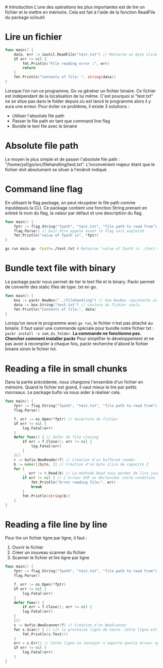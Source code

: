 # Introduction
L'une des opérations les plus importantes est de lire un fichier et le mettre en mémoire.
Cela est fait à l'aide de la fonction ReadFile du package io/ioutil.

# Lire un fichier
```go
func main() {
	data, err := ioutil.ReadFile("test.txt") // Retourne un byte slice
	if err != nil {
		fmt.Println("File reading error :", err)
		return
	}
	fmt.Println("Contents of file: ", string(data))
}
```
Lorsque l'on run ce programme, Go va générer un fichier binaire. Ce fichier est indépendant de la localisation de lui même. C'est pourquoi si "test.txt" ne se situe pas dans le folder depuis où est lancé le programme alors il y aura une erreur.
Pour éviter ce problème, il existe 3 solutions :
- Utiliser l'absolute file path
- Passer le file path en tant que command line flag
- Bundle le text file avec le binaire

# Absolute file path
Le moyen le plus simple et de passer l'absolute file path : "/home/ysf/go/src/filehandling/test.txt".
L'inconvénient majeur étant que le fichier doit absolument se situer à l'endroit indiqué.

# Command line flag
En utilisant le flag package, on peut récupérer le file path comme inputdepuis la CLI.
Ce package contient une fonction String prenant en entreé le nom du flag, la valeur par défaut et une description du flag.
```go
func main() {  
    fptr := flag.String("fpath", "test.txt", "file path to read from") // Retourne l'adresse de la variable string contenant la valeur du flag
    flag.Parse() // Doit être appelé avant le flag soit exploité
    fmt.Println("value of fpath is", *fptr)
}
```
```bash
go run main.go -fpath=./test.txt # Retourne "value of fpath is ./test.txt"
```
# Bundle text file with binary
Le package packr nous permet de lier le text file et le binary.
Packr permet de convertir des static files de type .txt en go.
```go
func main() {  
    box := packr.NewBox("../filehandling") // Une NewBox représente un folder dont le contenu sera attaché au binary.
    data := box.String("test.txt") // Lecture du fichier voulu
    fmt.Println("Contents of file:", data)
}
```
Lorsqu'on lance le programme avec `go run`, le fichier n'est pas attaché au binaire. Il faut saisir une commande spéciale pour bundle notre fichier txt : `packr install -v nom_du_folder`.
**La commande ne fonctionne pas. Chercher comment installer packr**
Pour simplifier le développement et ne pas avoir à recompiler à chaque fois, packr recherche d'abord le fichier binaire sinon le fichier txt.

# Reading a file in small chunks
Dans la partie précédente, nous chargions l'ensemble d'un fichier en mémoire.
Quand le fichier est grand, il vaut mieux le lire par petits morceaux.
Le package bufio va nous aider à réaliser cela.
```go
func main() {  
    fptr := flag.String("fpath", "test.txt", "file path to read from")
    flag.Parse()

    f, err := os.Open(*fptr) // Ouverture du fichier
    if err != nil {
        log.Fatal(err)
    }
    defer func() { // Defer du file closing
        if err = f.Close(); err != nil {
            log.Fatal(err)
        }
    }()
    r := bufio.NewReader(f) // Création d'un buffered reader
    b := make([]byte, 3) // Création d'un byte slice de capacité 3
    for {
        _, err := r.Read(b) // La méthode Read nous permet de lire jusqu'à len(b) (3 bytes ici) et retourne les bytes lus. Une fois la fin du fichier atteinte, une erreur EOF sera retournée.
        if err != nil { // L'erreur EOF va déclencher cette condition
            fmt.Println("Error reading file:", err)
            break
        }
        fmt.Println(string(b))
    }
}
```

# Reading a file line by line
Pour lire un fichier ligne par ligne, il faut :
1. Ouvrir le fichier
2. Créer un nouveau scanner du fichier
3. Scanner le fichier et lire ligne par ligne
```go
func main() {  
    fptr := flag.String("fpath", "test.txt", "file path to read from")
    flag.Parse()

    f, err := os.Open(*fptr)
    if err != nil {
        log.Fatal(err)
    }
    defer func() {
        if err = f.Close(); err != nil {
        log.Fatal(err)
    }
    }()
    s := bufio.NewScanner(f) // Création d'un NewScanner
    for s.Scan() { // Lit la prochaine ligne de texte. Cette ligne est disponible via la méthode Text().
        fmt.Println(s.Text())
    }
    err = s.Err() // Cette ligne va renvoyer n'importe quelle erreur ayant eu lieu pendant le scan. Cependant s'il s'agit de la fin du fichier (EOF) alors cette méthode retourne nil.
    if err != nil {
        log.Fatal(err)
    }
}
```